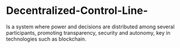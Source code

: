 # Decentralized-Control-Line-
Is a system where power and decisions are distributed among several participants, promoting transparency, security and autonomy, key in technologies such as blockchain.
